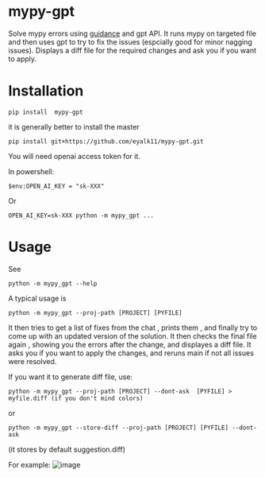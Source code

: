 # mypy-gpt
Solve mypy errors using [guidance](https://github.com/microsoft/guidance) and gpt API.
It runs mypy on targeted file and then uses gpt to try to fix the issues (espcially good for minor nagging issues).
Displays a diff file for the required changes and ask you if you want to apply. 

# Installation
```
pip install  mypy-gpt

```
it is generally better to install the master 

```
pip install git+https://github.com/eyalk11/mypy-gpt.git
```

You will need openai access token for it. 

In powershell:
```
$env:OPEN_AI_KEY = "sk-XXX"
```
Or 
```
OPEN_AI_KEY=sk-XXX python -m mypy_gpt ...
```


# Usage
See 
```
python -m mypy_gpt --help 
```

A typical usage is 
```
python -m mypy_gpt --proj-path [PROJECT] [PYFILE]
```
It then tries to get a list of fixes from the chat , prints them , and finally try to come up with an updated version of the solution. 
It then checks the final file again , showing you the errors after the change, and displayes a diff file. It asks you if you want to apply the changes, 
and reruns main if not all issues were resolved. 

If you want it to generate diff file, use: 

```
python -m mypy_gpt --proj-path [PROJECT] --dont-ask  [PYFILE] > myfile.diff (if you don't mind colors)
```
or 
```
python -m mypy_gpt --store-diff --proj-path [PROJECT] [PYFILE] --dont-ask
```
(it stores by default suggestion.diff)



For example: 
![image](https://github.com/eyalk11/mypy-gpt/assets/72234965/174600e7-de6b-4148-83d6-c417add9ed92)


